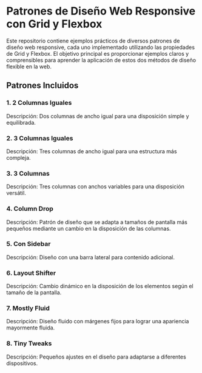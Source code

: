 # Patrones de Diseño Web Responsive con Grid y Flexbox

Este repositorio contiene ejemplos prácticos de diversos patrones de diseño web responsive, cada uno implementado utilizando las propiedades de Grid y Flexbox. El objetivo principal es proporcionar ejemplos claros y comprensibles para aprender la aplicación de estos dos métodos de diseño flexible en la web.

## Patrones Incluidos

### 1. 2 Columnas Iguales
Descripción: Dos columnas de ancho igual para una disposición simple y equilibrada.

### 2. 3 Columnas Iguales
Descripción: Tres columnas de ancho igual para una estructura más compleja.

### 3. 3 Columnas
Descripción: Tres columnas con anchos variables para una disposición versátil.

### 4. Column Drop
Descripción: Patrón de diseño que se adapta a tamaños de pantalla más pequeños mediante un cambio en la disposición de las columnas.

### 5. Con Sidebar
Descripción: Diseño con una barra lateral para contenido adicional.

### 6. Layout Shifter
Descripción: Cambio dinámico en la disposición de los elementos según el tamaño de la pantalla.

### 7. Mostly Fluid
Descripción: Diseño fluido con márgenes fijos para lograr una apariencia mayormente fluida.

### 8. Tiny Tweaks
Descripción: Pequeños ajustes en el diseño para adaptarse a diferentes dispositivos.
